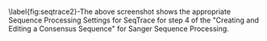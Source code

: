 \label{fig:seqtrace2}-The above screenshot shows the appropriate Sequence Processing Settings for SeqTrace for step 4 of the "Creating and Editing a Consensus Sequence" for Sanger Sequence Processing. 